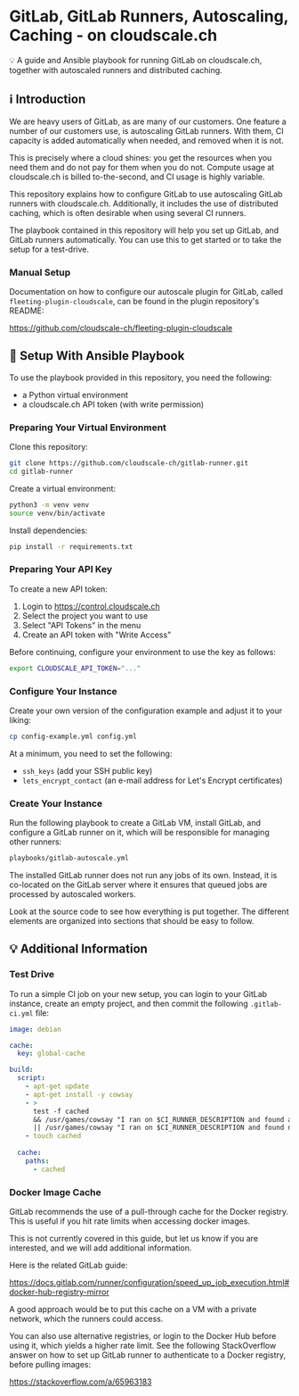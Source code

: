# GitLab, GitLab Runners, Autoscaling, Caching - on cloudscale.ch

💡 A guide and Ansible playbook for running GitLab on cloudscale.ch, together with autoscaled runners and distributed caching.

## ℹ️ Introduction

We are heavy users of GitLab, as are many of our customers. One feature a number of our customers use, is autoscaling GitLab runners. With them, CI capacity is added automatically when needed, and removed when it is not.

This is precisely where a cloud shines: you get the resources when you need them and do not pay for them when you do not. Compute usage at cloudscale.ch is billed to-the-second, and CI usage is highly variable.

This repository explains how to configure GitLab to use autoscaling GitLab runners with cloudscale.ch. Additionally, it includes the use of distributed caching, which is often desirable when using several CI runners.

The playbook contained in this repository will help you set up GitLab, and GitLab runners automatically. You can use this to get started or to take the setup for a test-drive.

### Manual Setup

Documentation on how to configure our autoscale plugin for GitLab, called `fleeting-plugin-cloudscale`, can be found in the plugin repository's README:

https://github.com/cloudscale-ch/fleeting-plugin-cloudscale

## 🚀 Setup With Ansible Playbook

To use the playbook provided in this repository, you need the following:

* a Python virtual environment
* a cloudscale.ch API token (with write permission)

### Preparing Your Virtual Environment

Clone this repository:

```bash
git clone https://github.com/cloudscale-ch/gitlab-runner.git
cd gitlab-runner
```

Create a virtual environment:

```bash
python3 -m venv venv
source venv/bin/activate
```

Install dependencies:

```bash
pip install -r requirements.txt
```

### Preparing Your API Key

To create a new API token:

1. Login to https://control.cloudscale.ch
2. Select the project you want to use
3. Select "API Tokens" in the menu
4. Create an API token with "Write Access"

Before continuing, configure your environment to use the key as follows:

```bash
export CLOUDSCALE_API_TOKEN="..."
```

### Configure Your Instance

Create your own version of the configuration example and adjust it to your
liking:

```bash
cp config-example.yml config.yml
```

At a minimum, you need to set the following:

- `ssh_keys` (add your SSH public key)
- `lets_encrypt_contact` (an e-mail address for Let's Encrypt certificates)

### Create Your Instance

Run the following playbook to create a GitLab VM, install GitLab, and configure a GitLab runner on it, which will be responsible for managing other runners:

```bash
playbooks/gitlab-autoscale.yml
```

The installed GitLab runner does not run any jobs of its own. Instead, it is co-located on the GitLab server where it ensures that queued jobs are processed by autoscaled workers.

Look at the source code to see how everything is put together. The different elements are organized into sections that should be easy to follow.

## 💡 Additional Information

### Test Drive

To run a simple CI job on your new setup, you can login to your GitLab instance, create an empty project, and then commit the following `.gitlab-ci.yml` file:

```yml
image: debian

cache:
  key: global-cache

build:
  script:
    - apt-get update
    - apt-get install -y cowsay
    - >
      test -f cached
      && /usr/games/cowsay "I ran on $CI_RUNNER_DESCRIPTION and found a cache"
      || /usr/games/cowsay "I ran on $CI_RUNNER_DESCRIPTION and found no cache"
    - touch cached
    
  cache:
    paths:
      - cached
```

### Docker Image Cache

GitLab recommends the use of a pull-through cache for the Docker registry. This is useful if you hit rate limits when accessing docker images.

This is not currently covered in this guide, but let us know if you are interested, and we will add additional information.

Here is the related GitLab guide:

https://docs.gitlab.com/runner/configuration/speed_up_job_execution.html#docker-hub-registry-mirror

A good approach would be to put this cache on a VM with a private network, which the runners could access.

You can also use alternative registries, or login to the Docker Hub before using it, which yields a higher rate limit. See the following StackOverflow answer on how to set up GitLab runner to authenticate to a Docker registry, before pulling images:

https://stackoverflow.com/a/65963183
